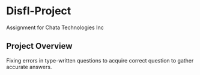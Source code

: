 # Disfl-Project
Assignment for Chata Technologies Inc

## Project Overview
Fixing errors in type-written questions to acquire correct question to gather accurate answers.
